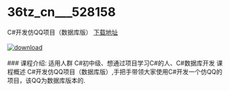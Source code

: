 # 36tz_cn___528158
C#开发仿QQ项目（数据库版）
[下载地址](http://www.36tz.cn/article/528158 "下载地址")
<br/></br>[![download](http://36tz.cn/muke_img/2019_10_356-70-300x167.jpg "下载地址")](http://www.36tz.cn/article/528158 "下载地址")
<br/></br>### 课程介绍:
适用人群
C#初中级、想通过项目学习C#的人、C#数据库开发
课程概述
C#开发仿QQ项目（数据库版）,手把手带领大家使用C#开发一个仿QQ的项目，该QQ为数据库版本的.


 
